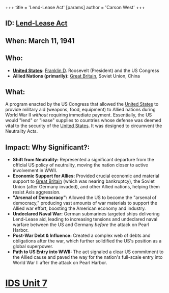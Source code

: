 +++
 title = 'Lend-Lease Act'
[params]
	author = 'Carson West'
+++
## ID: [Lend-Lease Act](./../lend-lease-act/)

## When: March 11, 1941

## Who:
* **[United States](./../united-states/):** [Franklin D](./../franklin-d/). Roosevelt (President) and the US Congress
* **Allied Nations (primarily):** [Great Britain](./../great-britain/), Soviet Union, China

## What:
A program enacted by the US Congress that allowed the [United States](./../united-states/) to provide military aid (weapons, food, equipment) to Allied nations during World War II *without* requiring immediate payment. Essentially, the US would "lend" or "lease" supplies to countries whose defense was deemed vital to the security of the [United States](./../united-states/). It was designed to circumvent the Neutrality Acts.

## Impact: Why Significant?:
* **Shift from Neutrality:** Represented a significant departure from the official US policy of neutrality, moving the nation closer to active involvement in WWII.
* **Economic Support for Allies:** Provided crucial economic and material support to [Great Britain](./../great-britain/) (which was nearing bankruptcy), the Soviet Union (after Germany invaded), and other Allied nations, helping them resist Axis aggression.
* **"Arsenal of Democracy":** Allowed the US to become the "arsenal of democracy," producing vast amounts of war materials to support the Allied war effort, boosting the American economy and industry.
* **Undeclared Naval War:** German submarines targeted ships delivering Lend-Lease aid, leading to increasing tensions and undeclared naval warfare between the US and Germany *before* the attack on Pearl Harbor.
* **Post-War Debt & Influence:** Created a complex web of debts and obligations after the war, which further solidified the US's position as a global superpower.
* **Path to US Entry into WWII:** The act signaled a clear US commitment to the Allied cause and paved the way for the nation's full-scale entry into World War II after the attack on Pearl Harbor.

# [IDS Unit 7](./../ids-unit-7/)